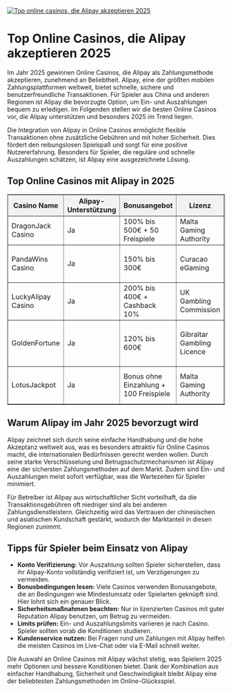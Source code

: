 [![Top online casinos, die Alipay akzeptieren 2025](https://123-caf.pages.dev/gitsignup.png)](https://vrmoo.ru/Bt82HjjY)

<h1>Top Online Casinos, die Alipay akzeptieren 2025</h1> <p>Im Jahr 2025 gewinnen Online Casinos, die Alipay als Zahlungsmethode akzeptieren, zunehmend an Beliebtheit. Alipay, eine der größten mobilen Zahlungsplattformen weltweit, bietet schnelle, sichere und benutzerfreundliche Transaktionen. Für Spieler aus China und anderen Regionen ist Alipay die bevorzugte Option, um Ein- und Auszahlungen bequem zu erledigen. Im Folgenden stellen wir die besten Online Casinos vor, die Alipay unterstützen und besonders 2025 im Trend liegen.</p>  <p>Die Integration von Alipay in Online Casinos ermöglicht flexible Transaktionen ohne zusätzliche Gebühren und mit hoher Sicherheit. Dies fördert den reibungslosen Spielspaß und sorgt für eine positive Nutzererfahrung. Besonders für Spieler, die reguläre und schnelle Auszahlungen schätzen, ist Alipay eine ausgezeichnete Lösung.</p>  <h2>Top Online Casinos mit Alipay in 2025</h2> <table border="1" cellpadding="6" cellspacing="0" style="border-collapse: collapse; width: 100%;">   <thead>     <tr style="background-color: #f2f2f2;">       <th>Casino Name</th>       <th>Alipay-Unterstützung</th>       <th>Bonusangebot</th>       <th>Lizenz</th>       <th>Besondere Features</th>     </tr>   </thead>   <tbody>     <tr>       <td>DragonJack Casino</td>       <td>Ja</td>       <td>100% bis 500€ + 50 Freispiele</td>       <td>Malta Gaming Authority</td>       <td>Live Dealer, VIP-Programm, Mobile App</td>     </tr>     <tr>       <td>PandaWins Casino</td>       <td>Ja</td>       <td>150% bis 300€</td>       <td>Curacao eGaming</td>       <td>Express-Auszahlungen, 24/7 Kundensupport</td>     </tr>     <tr>       <td>LuckyAlipay Casino</td>       <td>Ja</td>       <td>200% bis 400€ + Cashback 10%</td>       <td>UK Gambling Commission</td>       <td>Multiwährung, Turniere, benutzerfreundliche Oberfläche</td>     </tr>     <tr>       <td>GoldenFortune</td>       <td>Ja</td>       <td>120% bis 600€</td>       <td>Gibraltar Gambling Licence</td>       <td>Große Spielauswahl, schnelle Auszahlung, tausende Slots</td>     </tr>     <tr>       <td>LotusJackpot</td>       <td>Ja</td>       <td>Bonus ohne Einzahlung + 100 Freispiele</td>       <td>Malta Gaming Authority</td>       <td>Progressive Jackpots, Kryptowährungen verfügbar</td>     </tr>   </tbody> </table>  <h2>Warum Alipay im Jahr 2025 bevorzugt wird</h2> <p>Alipay zeichnet sich durch seine einfache Handhabung und die hohe Akzeptanz weltweit aus, was es besonders attraktiv für Online Casinos macht, die internationalen Bedürfnissen gerecht werden wollen. Durch seine starke Verschlüsselung und Betrugsschutzmechanismen ist Alipay eine der sichersten Zahlungsmethoden auf dem Markt. Zudem sind Ein- und Auszahlungen meist sofort verfügbar, was die Wartezeiten für Spieler minimiert.</p>  <p>Für Betreiber ist Alipay aus wirtschaftlicher Sicht vorteilhaft, da die Transaktionsgebühren oft niedriger sind als bei anderen Zahlungsdienstleistern. Gleichzeitig wird das Vertrauen der chinesischen und asiatischen Kundschaft gestärkt, wodurch der Marktanteil in diesen Regionen zunimmt.</p>  <h2>Tipps für Spieler beim Einsatz von Alipay</h2> <ul>   <li><strong>Konto Verifizierung:</strong> Vor Auszahlung sollten Spieler sicherstellen, dass ihr Alipay-Konto vollständig verifiziert ist, um Verzögerungen zu vermeiden.</li>   <li><strong>Bonusbedingungen lesen:</strong> Viele Casinos verwenden Bonusangebote, die an Bedingungen wie Mindestumsatz oder Spielarten geknüpft sind. Hier lohnt sich ein genauer Blick.</li>   <li><strong>Sicherheitsmaßnahmen beachten:</strong> Nur in lizenzierten Casinos mit guter Reputation Alipay benutzen, um Betrug zu vermeiden.</li>   <li><strong>Limits prüfen:</strong> Ein- und Auszahlungslimits variieren je nach Casino. Spieler sollten vorab die Konditionen studieren.</li>   <li><strong>Kundenservice nutzen:</strong> Bei Fragen rund um Zahlungen mit Alipay helfen die meisten Casinos im Live-Chat oder via E-Mail schnell weiter.</li> </ul>  <p>Die Auswahl an Online Casinos mit Alipay wächst stetig, was Spielern 2025 mehr Optionen und bessere Konditionen bietet. Dank der Kombination aus einfacher Handhabung, Sicherheit und Geschwindigkeit bleibt Alipay eine der beliebtesten Zahlungsmethoden im Online-Glücksspiel.</p>